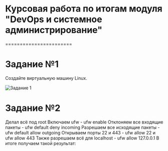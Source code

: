 
# Курсовая работа по итогам модуля "DevOps и системное администрирование"
=======================

# Задание №1
Создайте виртуальную машину Linux.

![Задание 1](https://user-images.githubusercontent.com/93032289/148365001-c03bf8e7-3f7a-4295-8fd0-ee0b6f59bb02.jpg)

# Задание №2

Делал всё под root
Включаем ufw - ufw enable
Отклоняем все входящие пакеты - ufw default deny incoming
Разрешаем все исходящие пакеты - ufw default allow outgoing
Открываем порты 22 и 443 - ufw allow 22 и ufw allow 443
Также разрешаем всё для localhost - ufw allow 127.0.0.1
В итоге получаем такой результат:


